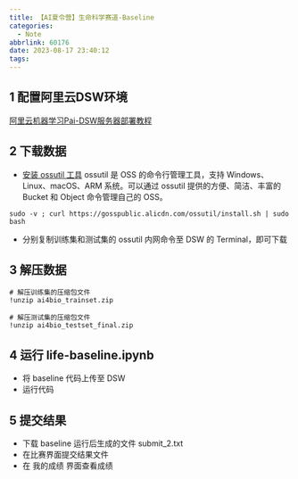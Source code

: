 ```yaml
---
title: 【AI夏令营】生命科学赛道-Baseline
categories:
  - Note
abbrlink: 60176
date: 2023-08-17 23:40:12
tags:
---
```


## 1 配置阿里云DSW环境

[阿里云机器学习Pai-DSW服务器部署教程](https://qwosdw576oc.feishu.cn/docx/NajfdyJm3oripXxrPFFczjSon4z)

## 2 下载数据

* [安装 ossutil 工具](https://help.aliyun.com/zh/oss/developer-reference/install-ossutil?spm=a2c22.12281978.0.0.48a3558ctL6RrI)
ossutil 是 OSS 的命令行管理工具，支持 Windows、Linux、macOS、ARM 系统。可以通过 ossutil 提供的方便、简洁、丰富的 Bucket 和 Object 命令管理自己的 OSS。
```shell
sudo -v ; curl https://gosspublic.alicdn.com/ossutil/install.sh | sudo bash
```
* 分别复制训练集和测试集的 ossutil 内网命令至 DSW 的 Terminal，即可下载

## 3 解压数据
```shell
# 解压训练集的压缩包文件
!unzip ai4bio_trainset.zip

# 解压测试集的压缩包文件
!unzip ai4bio_testset_final.zip
```

## 4 运行 life-baseline.ipynb
* 将 baseline 代码上传至 DSW
* 运行代码

## 5 提交结果
* 下载 baseline 运行后生成的文件 submit_2.txt
* 在比赛界面提交结果文件
* 在 我的成绩 界面查看成绩
